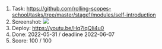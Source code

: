 1. Task: https://github.com/rolling-scopes-school/tasks/tree/master/stage1/modules/self-introduction
2. Screenshot:
   ![](image.png)
3. Deploy: https://youtu.be/Hq7IqQIi4u0
4. Done:  2022-05-31 / deadline 	2022-06-07
5. Score: 100 / 100